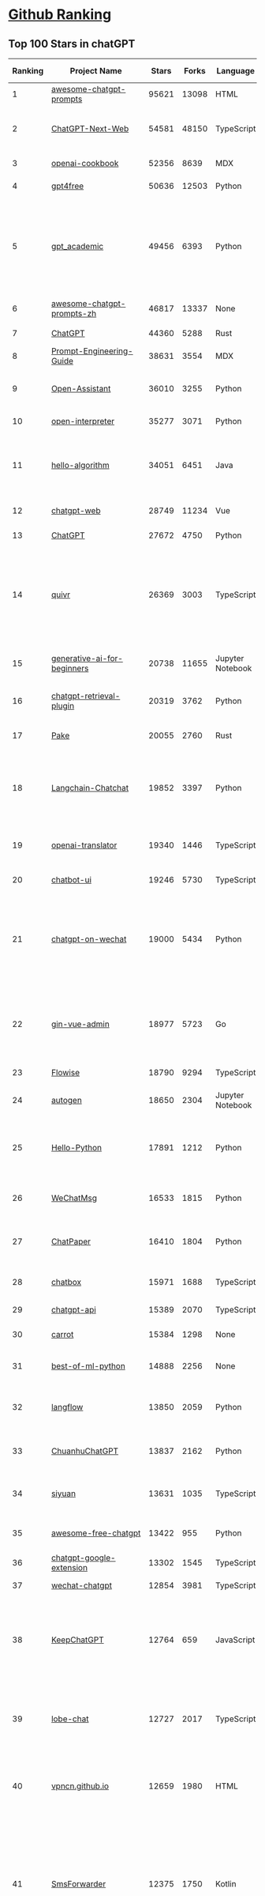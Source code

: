 [Github Ranking](../README.md)
==========

## Top 100 Stars in chatGPT

| Ranking | Project Name | Stars | Forks | Language | Open Issues | Description | Last Commit |
| ------- | ------------ | ----- | ----- | -------- | ----------- | ----------- | ----------- |
| 1 | [awesome-chatgpt-prompts](https://github.com/f/awesome-chatgpt-prompts) | 95621 | 13098 | HTML | 0 | This repo includes ChatGPT prompt curation to use ChatGPT better. | 2023-12-12T06:28:47Z |
| 2 | [ChatGPT-Next-Web](https://github.com/ChatGPTNextWeb/ChatGPT-Next-Web) | 54581 | 48150 | TypeScript | 56 | A well-designed cross-platform ChatGPT UI (Web / PWA / Linux / Win / MacOS). 一键拥有你自己的跨平台 ChatGPT 应用。 | 2023-12-20T15:19:39Z |
| 3 | [openai-cookbook](https://github.com/openai/openai-cookbook) | 52356 | 8639 | MDX | 26 | Examples and guides for using the OpenAI API | 2023-12-21T01:09:00Z |
| 4 | [gpt4free](https://github.com/xtekky/gpt4free) | 50636 | 12503 | Python | 109 | The official gpt4free repository \| various collection of powerful language models | 2023-12-21T00:06:54Z |
| 5 | [gpt_academic](https://github.com/binary-husky/gpt_academic) | 49456 | 6393 | Python | 276 | 为ChatGPT/GLM提供实用化交互界面，特别优化论文阅读/润色/写作体验，模块化设计，支持自定义快捷按钮&函数插件，支持Python和C++等项目剖析&自译解功能，PDF/LaTex论文翻译&总结功能，支持并行问询多种LLM模型，支持chatglm2等本地模型。兼容文心一言, moss, llama2, rwkv, claude2, 通义千问, 书生, 讯飞星火等。 | 2023-12-21T02:24:11Z |
| 6 | [awesome-chatgpt-prompts-zh](https://github.com/PlexPt/awesome-chatgpt-prompts-zh) | 46817 | 13337 | None | 38 | ChatGPT 中文调教指南。各种场景使用指南。学习怎么让它听你的话。 | 2023-12-06T17:31:31Z |
| 7 | [ChatGPT](https://github.com/lencx/ChatGPT) | 44360 | 5288 | Rust | 547 | 🔮 ChatGPT Desktop Application (Mac, Windows and Linux) | 2023-12-20T03:20:35Z |
| 8 | [Prompt-Engineering-Guide](https://github.com/dair-ai/Prompt-Engineering-Guide) | 38631 | 3554 | MDX | 41 | 🐙 Guides, papers, lecture, notebooks and resources for prompt engineering | 2023-12-20T22:50:08Z |
| 9 | [Open-Assistant](https://github.com/LAION-AI/Open-Assistant) | 36010 | 3255 | Python | 223 | OpenAssistant is a chat-based assistant that understands tasks, can interact with third-party systems, and retrieve information dynamically to do so. | 2023-12-05T08:06:59Z |
| 10 | [open-interpreter](https://github.com/KillianLucas/open-interpreter) | 35277 | 3071 | Python | 126 | OpenAI's Code Interpreter in your terminal, running locally | 2023-12-21T00:32:38Z |
| 11 | [hello-algorithm](https://github.com/geekxh/hello-algorithm) | 34051 | 6451 | Java | 9 | 🌍 针对小白的算法训练 \| 包括四部分：①.大厂面经 ②.力扣图解  ③.千本开源电子书 ④.百张技术思维导图（项目花了上百小时，希望可以点 star 支持，🌹感谢~）推荐免费ChatGPT使用网站 | 2023-06-13T04:13:17Z |
| 12 | [chatgpt-web](https://github.com/Chanzhaoyu/chatgpt-web) | 28749 | 11234 | Vue | 7 | 用 Express 和  Vue3 搭建的 ChatGPT 演示网页 | 2023-12-11T02:59:09Z |
| 13 | [ChatGPT](https://github.com/acheong08/ChatGPT) | 27672 | 4750 | Python | 11 | Reverse engineered ChatGPT API | 2023-08-02T06:02:10Z |
| 14 | [quivr](https://github.com/StanGirard/quivr) | 26369 | 3003 | TypeScript | 87 | Your GenAI Second Brain 🧠  A personal productivity assistant (RAG) ⚡️🤖 Chat with your docs (PDF, CSV, ...)  & apps using Langchain, GPT 3.5 / 4 turbo, Private, Anthropic, VertexAI, Ollama, LLMs, that you can share with users !  Local & Private alternative to OpenAI GPTs & ChatGPT powered by retrieval-augmented generation  | 2023-12-19T09:00:10Z |
| 15 | [generative-ai-for-beginners](https://github.com/microsoft/generative-ai-for-beginners) | 20738 | 11655 | Jupyter Notebook | 12 | 12 Lessons, Get Started Building with Generative AI  🔗 https://microsoft.github.io/generative-ai-for-beginners/ | 2023-12-21T02:16:02Z |
| 16 | [chatgpt-retrieval-plugin](https://github.com/openai/chatgpt-retrieval-plugin) | 20319 | 3762 | Python | 135 | The ChatGPT Retrieval Plugin lets you easily find personal or work documents by asking questions in natural language. | 2023-12-15T21:51:42Z |
| 17 | [Pake](https://github.com/tw93/Pake) | 20055 | 2760 | Rust | 4 | 🤱🏻 Turn any webpage into a desktop app with Rust.  🤱🏻 利用 Rust 轻松构建轻量级多端桌面应用 | 2023-12-18T13:53:17Z |
| 18 | [Langchain-Chatchat](https://github.com/chatchat-space/Langchain-Chatchat) | 19852 | 3397 | Python | 47 | Langchain-Chatchat（原Langchain-ChatGLM）基于 Langchain 与 ChatGLM 等语言模型的本地知识库问答 \| Langchain-Chatchat (formerly langchain-ChatGLM), local knowledge based LLM (like ChatGLM) QA app with langchain  | 2023-12-20T14:04:24Z |
| 19 | [openai-translator](https://github.com/openai-translator/openai-translator) | 19340 | 1446 | TypeScript | 313 | 基于 ChatGPT API 的划词翻译浏览器插件和跨平台桌面端应用    -    Browser extension and cross-platform desktop application for translation based on ChatGPT API. | 2023-12-21T02:59:27Z |
| 20 | [chatbot-ui](https://github.com/mckaywrigley/chatbot-ui) | 19246 | 5730 | TypeScript | 357 | An open source ChatGPT UI. | 2023-12-18T03:11:16Z |
| 21 | [chatgpt-on-wechat](https://github.com/zhayujie/chatgpt-on-wechat) | 19000 | 5434 | Python | 229 | Wechat robot based on ChatGPT,  which using OpenAI api and itchat library. 使用大模型搭建微信聊天机器人，基于 GPT3.5/GPT4.0/Claude/文心一言/讯飞星火/通义千问/Gemini/LinkAI，支持个人微信、公众号、企业微信、飞书部署，能处理文本、语音和图片，访问操作系统和互联网，支持基于知识库定制专属机器人。 | 2023-12-19T03:47:49Z |
| 22 | [gin-vue-admin](https://github.com/flipped-aurora/gin-vue-admin) | 18977 | 5723 | Go | 31 | 基于vite+vue3+gin搭建的开发基础平台（支持TS,JS混用），集成jwt鉴权，权限管理，动态路由，显隐可控组件，分页封装，多点登录拦截，资源权限，上传下载，代码生成器，表单生成器,chatGPT自动查表等开发必备功能。 | 2023-12-19T09:29:03Z |
| 23 | [Flowise](https://github.com/FlowiseAI/Flowise) | 18790 | 9294 | TypeScript | 256 | Drag & drop UI to build your customized LLM flow | 2023-12-21T01:52:09Z |
| 24 | [autogen](https://github.com/microsoft/autogen) | 18650 | 2304 | Jupyter Notebook | 281 | Enable Next-Gen Large Language Model Applications. Join our Discord: https://discord.gg/pAbnFJrkgZ | 2023-12-21T02:25:46Z |
| 25 | [Hello-Python](https://github.com/mouredev/Hello-Python) | 17891 | 1212 | Python | 11 | Curso para aprender el lenguaje de programación Python desde cero y para principiantes. 75 clases, 37 horas en vídeo, código, proyectos y grupo de chat. Fundamentos, frontend, backend, testing, IA... | 2023-12-15T14:28:28Z |
| 26 | [WeChatMsg](https://github.com/LC044/WeChatMsg) | 16533 | 1815 | Python | 24 | 提取微信聊天记录，将其导出成HTML、Word、CSV文档永久保存，对聊天记录进行分析生成年度聊天报告 | 2023-12-20T16:32:35Z |
| 27 | [ChatPaper](https://github.com/kaixindelele/ChatPaper) | 16410 | 1804 | Python | 61 | Use ChatGPT to summarize the arXiv papers. 全流程加速科研，利用chatgpt进行论文全文总结+专业翻译+润色+审稿+审稿回复 | 2023-10-29T18:07:28Z |
| 28 | [chatbox](https://github.com/Bin-Huang/chatbox) | 15971 | 1688 | TypeScript | 223 | Chatbox is a desktop client for ChatGPT, Claude and other LLMs, available on Windows, Mac, Linux | 2023-12-12T14:50:53Z |
| 29 | [chatgpt-api](https://github.com/transitive-bullshit/chatgpt-api) | 15389 | 2070 | TypeScript | 60 | Node.js client for the official ChatGPT API. 🔥 | 2023-12-05T23:24:28Z |
| 30 | [carrot](https://github.com/xx025/carrot) | 15384 | 1298 | None | 1 | Free ChatGPT Site List 这儿为你准备了众多免费好用的ChatGPT镜像站点 | 2023-12-21T02:08:58Z |
| 31 | [best-of-ml-python](https://github.com/ml-tooling/best-of-ml-python) | 14888 | 2256 | None | 18 | 🏆 A ranked list of awesome machine learning Python libraries. Updated weekly. | 2023-12-16T10:44:22Z |
| 32 | [langflow](https://github.com/logspace-ai/langflow) | 13850 | 2059 | Python | 50 | ⛓️ Langflow is a UI for LangChain, designed with react-flow to provide an effortless way to experiment and prototype flows. | 2023-12-21T00:06:13Z |
| 33 | [ChuanhuChatGPT](https://github.com/GaiZhenbiao/ChuanhuChatGPT) | 13837 | 2162 | Python | 79 | GUI for ChatGPT API and many LLMs. Supports agents, file-based QA, GPT finetuning and query with web search. All with a neat UI. | 2023-12-20T11:42:45Z |
| 34 | [siyuan](https://github.com/siyuan-note/siyuan) | 13631 | 1035 | TypeScript | 71 | A privacy-first, self-hosted, fully open source personal knowledge management software, written in typescript and golang. | 2023-12-21T01:59:31Z |
| 35 | [awesome-free-chatgpt](https://github.com/LiLittleCat/awesome-free-chatgpt) | 13422 | 955 | Python | 5 | 🆓免费的 ChatGPT 镜像网站列表，持续更新。List of free ChatGPT mirror sites, continuously updated.  | 2023-12-20T08:29:20Z |
| 36 | [chatgpt-google-extension](https://github.com/wong2/chatgpt-google-extension) | 13302 | 1545 | TypeScript | 92 | This project is deprecated. Check my new project ChatHub: | 2023-10-25T09:48:26Z |
| 37 | [wechat-chatgpt](https://github.com/fuergaosi233/wechat-chatgpt) | 12854 | 3981 | TypeScript | 53 | Use ChatGPT On Wechat via wechaty | 2023-05-05T20:16:17Z |
| 38 | [KeepChatGPT](https://github.com/xcanwin/KeepChatGPT) | 12764 | 659 | JavaScript | 115 | 这是一款提高ChatGPT的数据安全能力和效率的插件。并且免费共享大量创新功能，如：自动刷新、保持活跃、数据安全、取消审计、克隆对话、言无不尽、净化页面、展示大屏、展示全屏、拦截跟踪、日新月异等。让我们的AI体验无比安全、顺畅、丝滑、高效、简洁。 | 2023-11-28T03:04:21Z |
| 39 | [lobe-chat](https://github.com/lobehub/lobe-chat) | 12727 | 2017 | TypeScript | 89 | 🤖 Lobe Chat - an open-source, high-performance chatbot framework that supports speech synthesis, multimodal, and extensible Function Call plugin system. Supports one-click free deployment of your private ChatGPT/LLM web application. | 2023-12-21T00:23:28Z |
| 40 | [vpncn.github.io](https://github.com/vpncn/vpncn.github.io) | 12659 | 1980 | HTML | 0 | 2023中国翻墙软件VPN推荐以及科学上网避坑，稳定好用。对比SSR机场、蓝灯、V2ray、老王VPN、VPS搭建梯子等科学上网与翻墙软件，中国最新科学上网翻墙梯子VPN下载推荐，访问Chatgpt。 | 2023-12-09T15:23:03Z |
| 41 | [SmsForwarder](https://github.com/pppscn/SmsForwarder) | 12375 | 1750 | Kotlin | 10 | 短信转发器——监控Android手机短信、来电、APP通知，并根据指定规则转发到其他手机：钉钉群自定义机器人、钉钉企业内机器人、企业微信群机器人、飞书机器人、企业微信应用消息、邮箱、bark、webhook、Telegram机器人、Server酱、PushPlus、手机短信等。包括主动控制服务端与客户端，让你轻松远程发短信、查短信、查通话、查话簿、查电量等。（V3.0 新增）PS.这个APK主要是学习与自用，如有BUG请提ISSUE，同时欢迎大家提PR指正 | 2023-12-12T05:42:07Z |
| 42 | [ChatALL](https://github.com/sunner/ChatALL) | 12163 | 1763 | JavaScript | 117 |  Concurrently chat with ChatGPT, Bing Chat, Bard, Alpaca, Vicuna, Claude, ChatGLM, MOSS, 讯飞星火, 文心一言 and more, discover the best answers | 2023-12-17T12:43:07Z |
| 43 | [haystack](https://github.com/deepset-ai/haystack) | 12012 | 1510 | Python | 333 | :mag: LLM orchestration framework to build customizable, production-ready LLM applications. Connect components (models, vector DBs, file converters) to pipelines or agents that can interact with your data. With advanced retrieval methods, it's best suited for building RAG, question answering, semantic search or conversational agent chatbots. | 2023-12-20T16:56:07Z |
| 44 | [LLaVA](https://github.com/haotian-liu/LLaVA) | 11761 | 1204 | Python | 424 | [NeurIPS'23 Oral] Visual Instruction Tuning: LLaVA (Large Language-and-Vision Assistant) built towards GPT-4V level capabilities. | 2023-12-16T22:13:22Z |
| 45 | [MOSS](https://github.com/OpenLMLab/MOSS) | 11684 | 1148 | Python | 230 | An open-source tool-augmented conversational language model from Fudan University | 2023-09-08T08:51:08Z |
| 46 | [botpress](https://github.com/botpress/botpress) | 11427 | 1641 | TypeScript | 3 | The open-source hub to build & deploy GPT/LLM Agents ⚡️ | 2023-12-20T18:32:26Z |
| 47 | [chatgpt-mirai-qq-bot](https://github.com/lss233/chatgpt-mirai-qq-bot) | 10691 | 1359 | Python | 286 | 🚀 一键部署！真正的 AI 聊天机器人！支持ChatGPT、文心一言、讯飞星火、Bing、Bard、ChatGLM、POE，多账号，人设调教，虚拟女仆、图片渲染、语音发送 \| 支持 QQ、Telegram、Discord、微信 等平台 | 2023-11-22T03:13:33Z |
| 48 | [RWKV-LM](https://github.com/BlinkDL/RWKV-LM) | 10523 | 737 | Python | 42 | RWKV is an RNN with transformer-level LLM performance. It can be directly trained like a GPT (parallelizable). So it's combining the best of RNN and transformer - great performance, fast inference, saves VRAM, fast training, "infinite" ctx_len, and free sentence embedding. | 2023-12-19T12:51:50Z |
| 49 | [Chat2DB](https://github.com/chat2db/Chat2DB) | 10250 | 1292 | Java | 249 | 🔥 🔥 🔥 An intelligent and versatile general-purpose SQL client and reporting tool for databases which integrates ChatGPT capabilities.(智能的通用数据库SQL客户端和报表工具) | 2023-12-21T02:10:26Z |
| 50 | [GPT_API_free](https://github.com/chatanywhere/GPT_API_free) | 10077 | 847 | Python | 9 | Free ChatGPT API Key，免费ChatGPT API，支持GPT4 API（免费），ChatGPT国内可用免费转发API，直连无需代理。可以搭配ChatBox等软件/插件使用，极大降低接口使用成本。国内即可无限制畅快聊天。 | 2023-12-20T12:49:09Z |
| 51 | [FinGPT](https://github.com/AI4Finance-Foundation/FinGPT) | 9933 | 2112 | Jupyter Notebook | 52 | Data-Centric FinGPT.  Open-source for open finance!  Revolutionize 🔥    We release the trained model on HuggingFace. | 2023-12-18T09:09:15Z |
| 52 | [novel](https://github.com/steven-tey/novel) | 9676 | 907 | TypeScript | 68 | Notion-style WYSIWYG editor with AI-powered autocompletion. | 2023-12-13T15:47:55Z |
| 53 | [llama-gpt](https://github.com/getumbrel/llama-gpt) | 9665 | 611 | TypeScript | 66 | A self-hosted, offline, ChatGPT-like chatbot. Powered by Llama 2. 100% private, with no data leaving your device. New: Code Llama support! | 2023-12-18T11:46:57Z |
| 54 | [BingGPT](https://github.com/dice2o/BingGPT) | 9317 | 717 | JavaScript | 235 | Desktop application of new Bing's AI-powered chat (Windows, macOS and Linux) | 2023-12-13T08:39:07Z |
| 55 | [chatGPTBox](https://github.com/josStorer/chatGPTBox) | 9134 | 664 | JavaScript | 205 | Integrating ChatGPT into your browser deeply, everything you need is here | 2023-12-18T01:35:35Z |
| 56 | [h2ogpt](https://github.com/h2oai/h2ogpt) | 9109 | 1110 | Python | 218 | Private Q&A and summarization of documents+images or chat with local GPT, 100% private, Apache 2.0. Supports Mixtral, llama.cpp, and more. Demo: https://gpt.h2o.ai/ https://codellama.h2o.ai/ | 2023-12-20T21:14:09Z |
| 57 | [awesome-chatgpt-zh](https://github.com/yzfly/awesome-chatgpt-zh) | 9002 | 780 | Python | 2 | ChatGPT 中文指南🔥，ChatGPT 中文调教指南，指令指南，应用开发指南，精选资源清单，更好的使用 chatGPT 让你的生产力 up up up! 🚀 | 2023-12-18T13:02:54Z |
| 58 | [ChatRWKV](https://github.com/BlinkDL/ChatRWKV) | 8986 | 669 | Python | 20 | ChatRWKV is like ChatGPT but powered by RWKV (100% RNN) language model, and open source. | 2023-12-14T11:03:07Z |
| 59 | [gorilla](https://github.com/ShishirPatil/gorilla) | 8777 | 675 | Python | 35 | Gorilla: An API store for LLMs | 2023-11-29T19:03:30Z |
| 60 | [hamulete](https://github.com/hoochanlon/hamulete) | 8591 | 1878 | Jupyter Notebook | 0 | 🏔️国立台湾大学、新加坡国立大学、早稻田大学、东京大学，中央研究院（台湾）以及中国重点高校及科研机构，社科、经济、数学、博弈论、哲学、系统工程类学术论文等知识库。 | 2023-12-11T12:14:57Z |
| 61 | [leedl-tutorial](https://github.com/datawhalechina/leedl-tutorial) | 8540 | 2397 | Jupyter Notebook | 3 | 《李宏毅深度学习教程》，PDF下载地址：https://github.com/datawhalechina/leedl-tutorial/releases | 2023-12-02T09:00:56Z |
| 62 | [go-proxy-bingai](https://github.com/adams549659584/go-proxy-bingai) | 8406 | 8685 | HTML | 221 | 用 Vue3 和 Go 搭建的微软 New Bing 演示站点，拥有一致的 UI 体验，支持 ChatGPT 提示词，国内可用。 | 2023-11-20T12:53:37Z |
| 63 | [EdgeGPT](https://github.com/acheong08/EdgeGPT) | 8060 | 948 | Python | 37 | Reverse engineered API of Microsoft's Bing Chat AI | 2023-08-03T13:37:26Z |
| 64 | [web-llm](https://github.com/mlc-ai/web-llm) | 8038 | 482 | TypeScript | 45 | Bringing large-language models and chat to web browsers. Everything runs inside the browser with no server support. | 2023-12-20T17:29:45Z |
| 65 | [awesome-chatgpt](https://github.com/humanloop/awesome-chatgpt) | 8022 | 516 | None | 23 | Curated list of awesome tools, demos, docs for ChatGPT and GPT-3 | 2023-12-15T09:15:51Z |
| 66 | [chatgpt-demo](https://github.com/anse-app/chatgpt-demo) | 7719 | 3875 | TypeScript | 38 | Minimal web UI for ChatGPT.  | 2023-11-21T15:30:49Z |
| 67 | [LMFlow](https://github.com/OptimalScale/LMFlow) | 7524 | 1074 | Python | 24 | An Extensible Toolkit for Finetuning and Inference of Large Foundation Models. Large Models for All. | 2023-12-09T10:26:43Z |
| 68 | [PaLM-rlhf-pytorch](https://github.com/lucidrains/PaLM-rlhf-pytorch) | 7454 | 645 | Python | 12 | Implementation of RLHF (Reinforcement Learning with Human Feedback) on top of the PaLM architecture. Basically ChatGPT but with PaLM | 2023-07-27T12:05:48Z |
| 69 | [go-openai](https://github.com/sashabaranov/go-openai) | 7338 | 1086 | Go | 56 | OpenAI ChatGPT, GPT-3, GPT-4, DALL·E, Whisper API wrapper for Go | 2023-12-20T19:31:41Z |
| 70 | [one-api](https://github.com/songquanpeng/one-api) | 7275 | 1835 | Go | 240 | OpenAI 接口管理 & 分发系统，支持 Azure、Anthropic Claude、Google PaLM 2 & Gemini、智谱 ChatGLM、百度文心一言、讯飞星火认知、阿里通义千问、360 智脑以及腾讯混元，可用于二次分发管理 key，仅单可执行文件，已打包好 Docker 镜像，一键部署，开箱即用. OpenAI key management & redistribution system, using a single API for all LLMs, and features an English UI. | 2023-12-20T14:51:03Z |
| 71 | [deploy](https://github.com/pandora-next/deploy) | 7070 | 1394 | PHP | 17 | Pandora Cloud + Pandora Server + Shared Chat + BackendAPI Proxy + Chat2API + Signup Free = PandoraNext. New GPTs(Gizmo) UI, All in one! | 2023-12-20T05:03:45Z |
| 72 | [gpt4free-ts](https://github.com/xiangsx/gpt4free-ts) | 6947 | 1478 | TypeScript | 45 | Providing a free OpenAI GPT-4 API !   This is a replication project for the typescript version of xtekky/gpt4free | 2023-11-28T06:44:25Z |
| 73 | [LLMSurvey](https://github.com/RUCAIBox/LLMSurvey) | 6947 | 556 | Python | 10 | The official GitHub page for the survey paper "A Survey of Large Language Models". | 2023-11-27T03:57:12Z |
| 74 | [promptflow](https://github.com/microsoft/promptflow) | 6920 | 489 | Python | 44 | Build high-quality LLM apps - from prototyping, testing to production deployment and monitoring. | 2023-12-21T03:08:41Z |
| 75 | [shell_gpt](https://github.com/TheR1D/shell_gpt) | 6805 | 539 | Python | 14 | A command-line productivity tool powered by GPT-3 and GPT-4, will help you accomplish your tasks faster and more efficiently. | 2023-12-20T05:18:53Z |
| 76 | [BetterChatGPT](https://github.com/ztjhz/BetterChatGPT) | 6749 | 2333 | TypeScript | 160 | An amazing UI for OpenAI's ChatGPT (Website + Windows + MacOS + Linux) | 2023-11-26T07:25:20Z |
| 77 | [yao](https://github.com/YaoApp/yao) | 6603 | 604 | Go | 72 | :rocket: A performance app engine to create web services and applications in minutes.Suitable for AI, IoT, Industrial Internet, Connected Vehicles, DevOps, Energy, Finance and many other use-cases. | 2023-12-20T15:28:27Z |
| 78 | [chatgpt-advanced](https://github.com/interstellard/chatgpt-advanced) | 6205 | 792 | TypeScript | 79 | WebChatGPT: A browser extension that augments your ChatGPT prompts with web results. | 2023-11-27T18:28:41Z |
| 79 | [embedchain](https://github.com/embedchain/embedchain) | 6174 | 1105 | Python | 117 | The Open Source RAG framework | 2023-12-20T17:50:14Z |
| 80 | [LangChain-Chinese-Getting-Started-Guide](https://github.com/liaokongVFX/LangChain-Chinese-Getting-Started-Guide) | 6027 | 486 | None | 13 | LangChain 的中文入门教程 | 2023-07-07T09:52:46Z |
| 81 | [chatgpt_system_prompt](https://github.com/LouisShark/chatgpt_system_prompt) | 5994 | 1143 | Python | 0 | collect agent's system prompt and share some prompt inject knowledge | 2023-12-20T06:26:00Z |
| 82 | [chatgpt-mac](https://github.com/vincelwt/chatgpt-mac) | 5994 | 493 | JavaScript | 70 | ChatGPT for Mac, living in your menubar. | 2023-10-23T09:53:08Z |
| 83 | [anything-llm](https://github.com/Mintplex-Labs/anything-llm) | 5984 | 662 | JavaScript | 16 | Open-source ChatGPT experience for both open and closed source LLMs, embedders, and vector databases. Unlimited documents, messages, and concurrent users with permission management in one app. | 2023-12-21T02:10:25Z |
| 84 | [CopilotForXcode](https://github.com/intitni/CopilotForXcode) | 5919 | 275 | Swift | 20 | The missing GitHub Copilot, Codeium and ChatGPT Xcode Source Editor Extension | 2023-12-20T09:21:25Z |
| 85 | [ChatGPT-AutoExpert](https://github.com/spdustin/ChatGPT-AutoExpert) | 5903 | 391 | JavaScript | 0 | 🚀🧠💬 Supercharged Custom Instructions for ChatGPT (non-coding) and ChatGPT Advanced Data Analysis (coding).  | 2023-12-18T15:49:19Z |
| 86 | [GPTCache](https://github.com/zilliztech/GPTCache) | 5774 | 402 | Python | 39 | Semantic cache for LLMs. Fully integrated with LangChain and llama_index.  | 2023-11-28T02:09:09Z |
| 87 | [continue](https://github.com/continuedev/continue) | 5683 | 269 | Python | 83 | ⏩ Continue is an open-source autopilot for VS Code and JetBrains—the easiest way to code with any LLM | 2023-12-21T02:06:28Z |
| 88 | [aider](https://github.com/paul-gauthier/aider) | 5577 | 720 | Python | 54 | aider is AI pair programming in your terminal | 2023-12-20T23:59:39Z |
| 89 | [freegpt-webui](https://github.com/ramonvc/freegpt-webui) | 5548 | 1642 | Python | 85 | GPT 3.5/4 with a Chat Web UI. No API key required. | 2023-09-26T21:09:16Z |
| 90 | [ChatGPT-Shortcut](https://github.com/rockbenben/ChatGPT-Shortcut) | 5478 | 654 | TypeScript | 1 | 🚀💪Maximize your efficiency and productivity, support for English,中文,Español,العربية. 让生产力加倍的AI快捷指令。更有效地定制、保存和分享自己的提示词。在提示词分享社区中，轻松找到适用于不同场景的指令。 | 2023-12-13T07:14:08Z |
| 91 | [Baichuan-7B](https://github.com/baichuan-inc/Baichuan-7B) | 5452 | 542 | Python | 79 | A large-scale 7B pretraining language model developed by BaiChuan-Inc. | 2023-09-30T08:38:56Z |
| 92 | [awesome-chatgpt-api](https://github.com/reorx/awesome-chatgpt-api) | 5381 | 345 | Python | 2 | Curated list of apps and tools that not only use the new ChatGPT API, but also allow users to configure their own API keys, enabling free and on-demand usage of their own quota. | 2023-10-25T04:15:09Z |
| 93 | [wukong-robot](https://github.com/wzpan/wukong-robot) | 5323 | 1229 | Python | 31 | 🤖 wukong-robot 是一个简单、灵活、优雅的中文语音对话机器人/智能音箱项目，支持ChatGPT多轮对话能力，还可能是首个支持脑机交互的开源智能音箱项目。 | 2023-11-28T07:02:22Z |
| 94 | [ChatGPT-Midjourney](https://github.com/Licoy/ChatGPT-Midjourney) | 5303 | 1955 | TypeScript | 8 | 🍭 一键拥有你自己的 ChatGPT+Midjourney 网页服务 \| Own your own ChatGPT+Midjourney web service with one click | 2023-12-16T03:03:39Z |
| 95 | [bob-plugin-openai-translator](https://github.com/openai-translator/bob-plugin-openai-translator) | 5230 | 228 | JavaScript | 4 | 基于 ChatGPT API 的文本翻译、文本润色、语法纠错 Bob 插件，让我们一起迎接不需要巴别塔的新时代！Licensed under CC BY-NC-SA 4.0 | 2023-12-01T09:27:05Z |
| 96 | [feishu-openai](https://github.com/ConnectAI-E/feishu-openai) | 5092 | 891 | Go | 77 | 🎒 飞书  ×（GPT-4 + GPT-4V + DALL·E-3 + Whisper）=  飞一般的工作体验  🚀 语音对话、角色扮演、多话题讨论、图片创作、表格分析、文档导出 🚀 | 2023-11-26T08:17:33Z |
| 97 | [rags](https://github.com/run-llama/rags) | 5073 | 609 | Python | 19 | Build ChatGPT over your data, all with natural language | 2023-12-16T11:48:35Z |
| 98 | [chatgpt-vscode](https://github.com/mpociot/chatgpt-vscode) | 4917 | 361 | TypeScript | 44 | A VSCode extension that allows you to use ChatGPT | 2023-09-29T18:27:16Z |
| 99 | [Learning-Prompt](https://github.com/thinkingjimmy/Learning-Prompt) | 4900 | 393 | CSS | 12 | Free prompt engineering online course. ChatGPT and Midjourney tutorials are now included! | 2023-09-17T02:06:16Z |
| 100 | [FeHelper](https://github.com/zxlie/FeHelper) | 4848 | 1230 | JavaScript | 247 | 😍FeHelper--Web前端助手（Awesome！Chrome & Firefox & MS-Edge Extension, All in one Toolbox!） | 2023-07-04T10:04:03Z |

